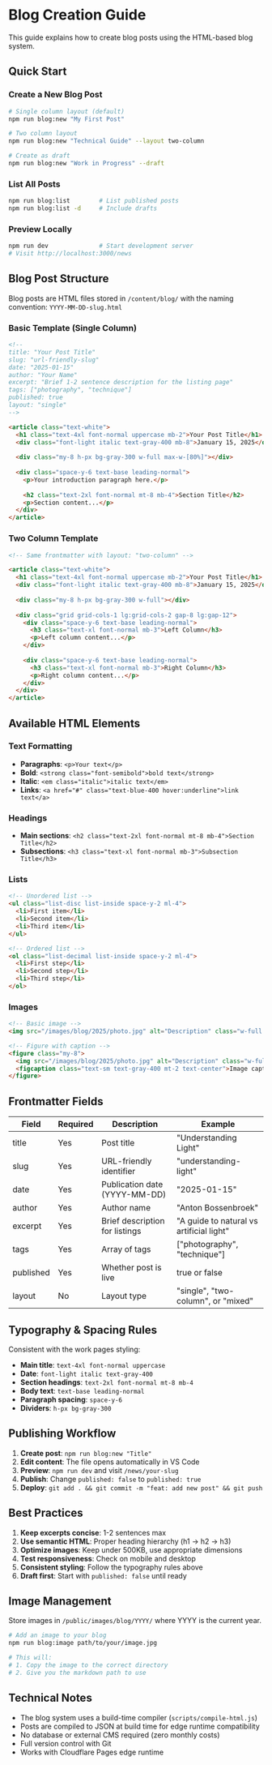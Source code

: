 # Blog Creation Guide

This guide explains how to create blog posts using the HTML-based blog system.

## Quick Start

### Create a New Blog Post

```bash
# Single column layout (default)
npm run blog:new "My First Post"

# Two column layout
npm run blog:new "Technical Guide" --layout two-column

# Create as draft
npm run blog:new "Work in Progress" --draft
```

### List All Posts

```bash
npm run blog:list        # List published posts
npm run blog:list -d     # Include drafts
```

### Preview Locally

```bash
npm run dev              # Start development server
# Visit http://localhost:3000/news
```

## Blog Post Structure

Blog posts are HTML files stored in `/content/blog/` with the naming convention:
`YYYY-MM-DD-slug.html`

### Basic Template (Single Column)

```html
<!-- 
title: "Your Post Title"
slug: "url-friendly-slug"
date: "2025-01-15"
author: "Your Name"
excerpt: "Brief 1-2 sentence description for the listing page"
tags: ["photography", "technique"]
published: true
layout: "single"
-->

<article class="text-white">
  <h1 class="text-4xl font-normal uppercase mb-2">Your Post Title</h1>
  <div class="font-light italic text-gray-400 mb-8">January 15, 2025</div>
  
  <div class="my-8 h-px bg-gray-300 w-full max-w-[80%]"></div>
  
  <div class="space-y-6 text-base leading-normal">
    <p>Your introduction paragraph here.</p>
    
    <h2 class="text-2xl font-normal mt-8 mb-4">Section Title</h2>
    <p>Section content...</p>
  </div>
</article>
```

### Two Column Template

```html
<!-- Same frontmatter with layout: "two-column" -->

<article class="text-white">
  <h1 class="text-4xl font-normal uppercase mb-2">Your Post Title</h1>
  <div class="font-light italic text-gray-400 mb-8">January 15, 2025</div>
  
  <div class="my-8 h-px bg-gray-300 w-full"></div>
  
  <div class="grid grid-cols-1 lg:grid-cols-2 gap-8 lg:gap-12">
    <div class="space-y-6 text-base leading-normal">
      <h3 class="text-xl font-normal mb-3">Left Column</h3>
      <p>Left column content...</p>
    </div>
    
    <div class="space-y-6 text-base leading-normal">
      <h3 class="text-xl font-normal mb-3">Right Column</h3>
      <p>Right column content...</p>
    </div>
  </div>
</article>
```

## Available HTML Elements

### Text Formatting
- **Paragraphs**: `<p>Your text</p>`
- **Bold**: `<strong class="font-semibold">bold text</strong>`
- **Italic**: `<em class="italic">italic text</em>`
- **Links**: `<a href="#" class="text-blue-400 hover:underline">link text</a>`

### Headings
- **Main sections**: `<h2 class="text-2xl font-normal mt-8 mb-4">Section Title</h2>`
- **Subsections**: `<h3 class="text-xl font-normal mb-3">Subsection Title</h3>`

### Lists
```html
<!-- Unordered list -->
<ul class="list-disc list-inside space-y-2 ml-4">
  <li>First item</li>
  <li>Second item</li>
  <li>Third item</li>
</ul>

<!-- Ordered list -->
<ol class="list-decimal list-inside space-y-2 ml-4">
  <li>First step</li>
  <li>Second step</li>
  <li>Third step</li>
</ol>
```

### Images
```html
<!-- Basic image -->
<img src="/images/blog/2025/photo.jpg" alt="Description" class="w-full rounded-lg my-6">

<!-- Figure with caption -->
<figure class="my-8">
  <img src="/images/blog/2025/photo.jpg" alt="Description" class="w-full rounded-lg">
  <figcaption class="text-sm text-gray-400 mt-2 text-center">Image caption</figcaption>
</figure>
```

## Frontmatter Fields

| Field | Required | Description | Example |
|-------|----------|-------------|---------|
| title | Yes | Post title | "Understanding Light" |
| slug | Yes | URL-friendly identifier | "understanding-light" |
| date | Yes | Publication date (YYYY-MM-DD) | "2025-01-15" |
| author | Yes | Author name | "Anton Bossenbroek" |
| excerpt | Yes | Brief description for listings | "A guide to natural vs artificial light" |
| tags | Yes | Array of tags | ["photography", "technique"] |
| published | Yes | Whether post is live | true or false |
| layout | No | Layout type | "single", "two-column", or "mixed" |

## Typography & Spacing Rules

Consistent with the work pages styling:
- **Main title**: `text-4xl font-normal uppercase`
- **Date**: `font-light italic text-gray-400`
- **Section headings**: `text-2xl font-normal mt-8 mb-4`
- **Body text**: `text-base leading-normal`
- **Paragraph spacing**: `space-y-6`
- **Dividers**: `h-px bg-gray-300`

## Publishing Workflow

1. **Create post**: `npm run blog:new "Title"`
2. **Edit content**: The file opens automatically in VS Code
3. **Preview**: `npm run dev` and visit `/news/your-slug`
4. **Publish**: Change `published: false` to `published: true`
5. **Deploy**: `git add . && git commit -m "feat: add new post" && git push`

## Best Practices

1. **Keep excerpts concise**: 1-2 sentences max
2. **Use semantic HTML**: Proper heading hierarchy (h1 → h2 → h3)
3. **Optimize images**: Keep under 500KB, use appropriate dimensions
4. **Test responsiveness**: Check on mobile and desktop
5. **Consistent styling**: Follow the typography rules above
6. **Draft first**: Start with `published: false` until ready

## Image Management

Store images in `/public/images/blog/YYYY/` where YYYY is the current year.

```bash
# Add an image to your blog
npm run blog:image path/to/your/image.jpg

# This will:
# 1. Copy the image to the correct directory
# 2. Give you the markdown path to use
```

## Technical Notes

- The blog system uses a build-time compiler (`scripts/compile-html.js`)
- Posts are compiled to JSON at build time for edge runtime compatibility
- No database or external CMS required (zero monthly costs)
- Full version control with Git
- Works with Cloudflare Pages edge runtime
